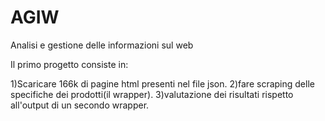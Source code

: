 # AGIW
Analisi e gestione delle informazioni sul web

Il primo progetto consiste in:

1)Scaricare 166k di pagine html presenti nel file json.
2)fare scraping delle specifiche dei prodotti(il wrapper).
3)valutazione dei risultati rispetto all'output di un secondo wrapper.